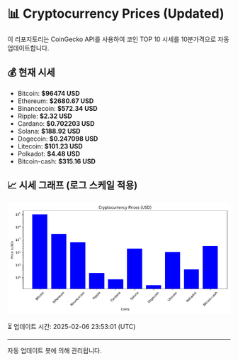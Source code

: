
# 📊 Cryptocurrency Prices (Updated)

이 리포지토리는 CoinGecko API를 사용하여 코인 TOP 10 시세를 10분가격으로 자동 업데이트합니다.

## 💰 현재 시세
- Bitcoin: **$96474 USD**
- Ethereum: **$2680.67 USD**
- Binancecoin: **$572.34 USD**
- Ripple: **$2.32 USD**
- Cardano: **$0.702203 USD**
- Solana: **$188.92 USD**
- Dogecoin: **$0.247098 USD**
- Litecoin: **$101.23 USD**
- Polkadot: **$4.48 USD**
- Bitcoin-cash: **$315.16 USD**

## 📈 시세 그래프 (로그 스케일 적용)
![Crypto Prices](crypto_prices.png)

⏳ 업데이트 시간: 2025-02-06 23:53:01 (UTC)

---
자동 업데이트 봇에 의해 관리됩니다.
